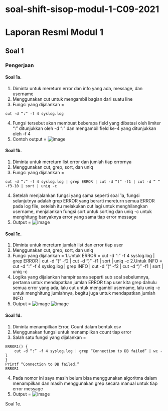 # soal-shift-sisop-modul-1-C09-2021
# Laporan Resmi Modul 1 #

## Soal 1 ##
### Pengerjaan ###
#### Soal 1a. ####
1. Diminta untuk mereturn error dan info yang ada, message, dan username
2. Menggunakan cut untuk mengambil bagian dari suatu line
3. Fungsi yang dijalankan = 
  ```
  cut -d “:” -f 4 syslog.log
  ```
4. Fungsi tersebut akan membuat beberapa field yang dibatasi oleh limiter “:” ditunjukkan oleh -d “:” dan mengambil field ke-4 yang ditunjukkan oleh -f 4
5. Contoh output = 
![image](https://user-images.githubusercontent.com/63279983/113287716-22f65800-9318-11eb-8457-5b492e6f3fa2.png)


#### Soal 1b. ####
1. Diminta untuk mereturn list error dan jumlah tiap errornya
2. Menggunakan cut, grep, sort, dan uniq
3. Fungsi yang dijalankan = 
  ```
  cut -d “:” -f 4 syslog.log | grep ERROR | cut -d “(“ -f1 | cut -d “ “ -f3-10 | sort | uniq -c
  ```
4. Setelah menjalankan fungsi yang sama seperti soal 1a, fungsi selanjutnya adalah grep ERROR yang berarti mereturn semua ERROR pada log file, setelah itu melakukan cut lagi untuk menghilangkan username, menjalankan fungsi sort untuk sorting dan uniq -c untuk menghitung banyaknya error yang sama tiap error message
5. Output = 
![image](https://user-images.githubusercontent.com/63279983/113287755-330e3780-9318-11eb-85ae-7eb6e45ec612.png)


#### Soal 1c. ####
1. Diminta untuk mereturn jumlah list dan error tiap user
2. Menggunakan cut, grep, sort, dan uniq
3. Fungsi yang dijalankan = 
  1.Untuk ERROR = cut -d “:” -f 4 syslog.log | grep ERROR | cut -d “(“ -f2 | cut -d “)” -f1 | sort | uniq -c
  2.Untuk INFO = cut -d “:” -f 4 syslog.log | grep INFO | cut -d “(“ -f2 | cut -d “)” -f1 | sort | uniq -c
4. Logika yang dijalankan hampir sama seperti sub soal sebelumnya, pertama untuk mendapatkan jumlah ERROR tiap user kita grep dahulu semua error yang ada, lalu cut untuk mengambil username, lalu uniq -c untuk menghitung jumlahnya, begitu juga untuk mendapatkan jumlah INFO
5. Output =
![image](https://user-images.githubusercontent.com/63279983/113287792-40c3bd00-9318-11eb-925b-b4ffd3c6a386.png)
![image](https://user-images.githubusercontent.com/63279983/113287814-48836180-9318-11eb-8d03-d05162ef7516.png)


#### Soal 1d. ####
1. Diminta menampilkan Error, Count dalam bentuk csv
2. Menggunakan fungsi untuk menampilkan count tiap error
3. Salah satu fungsi yang dijalankan = 
```
ERROR1() {
	cut -d “:” -f 4 syslog.log | grep “Connection to DB failed” | wc -l
}
Printf “Connection to DB failed,”
ERROR1
```
4. Pada nomor ini saya masih belum bisa menggunakan algoritma dalam menampilkan dan masih menggunakan grep secara manual untuk tiap error message
5. Output = 
![image](https://user-images.githubusercontent.com/63279983/113287856-546f2380-9318-11eb-911a-64825fa71358.png)


Soal 1e.
